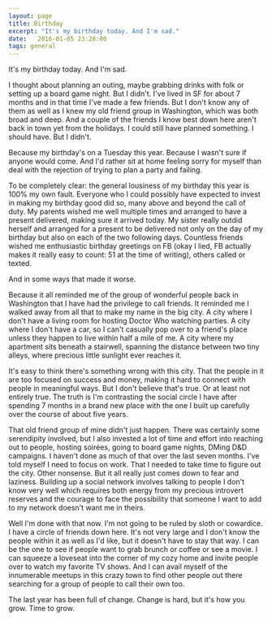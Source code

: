 ```yaml
---
layout: page
title: Birthday
excerpt: "It's my birthday today. And I'm sad."
date:   2016-01-05 23:28:00
tags: general
---
```


It's my birthday today. And I'm sad.

I thought about planning an outing, maybe grabbing drinks with folk or setting up a board game night. But I didn't. I've lived in SF for about 7 months and in that time I've made a few friends. But I don't know any of them as well as I knew my old friend group in Washington, which was both broad and deep. And a couple of the friends I know best down here aren't back in town yet from the holidays. I could still have planned something. I should have. But I didn't.

Because my birthday's on a Tuesday this year. Because I wasn't sure if anyone would come. And I'd rather sit at home feeling sorry for myself than deal with the rejection of trying to plan a party and failing.

To be completely clear: the general lousiness of my birthday this year is 100% my own fault. Everyone who I could possibly have expected to invest in making my birthday good did so, many above and beyond the call of duty. My parents wished me well multiple times and arranged to have a present delivered, making sure it arrived today. My sister really outdid herself and arranged for a present to be delivered not only on the day of my birthday but also on each of the two following days. Countless friends wished me enthusiastic birthday greetings on FB (okay I lied, FB actually makes it really easy to count: 51 at the time of writing), others called or texted.

And in some ways that made it worse.

Because it all reminded me of the group of wonderful people back in Washington that I have had the privilege to call friends. It reminded me I walked away from all that to make my name in the big city. A city where I don't have a living room for hosting Doctor Who watching parties. A city where I don't have a car, so I can't casually pop over to a friend's place unless they happen to live within half a mile of me. A city where my apartment sits beneath a stairwell, spanning the distance between two tiny alleys, where precious little sunlight ever reaches it.

It's easy to think there's something wrong with this city. That the people in it are too focused on success and money, making it hard to connect with people in meaningful ways. But I don't believe that's true. Or at least not entirely true. The truth is I'm contrasting the social circle I have after spending 7 months in a brand new place with the one I built up carefully over the course of about five years.

That old friend group of mine didn't just happen. There was certainly some serendipity involved, but I also invested a lot of time and effort into reaching out to people, hosting soirées, going to board game nights, DMing D&D campaigns. I haven't done as much of that over the last seven months. I've told myself I need to focus on work. That I needed to take time to figure out the city. Other nonsense. But it all really just comes down to fear and laziness. Building up a social network involves talking to people I don't know very well which requires both energy from my precious introvert reserves and the courage to face the possibility that someone I want to add to my network doesn't want me in theirs.

Well I'm done with that now. I'm not going to be ruled by sloth or cowardice. I have a circle of friends down here. It's not very large and I don't know the people within it as well as I'd like, but it doesn't have to stay that way. I can be the one to see if people want to grab brunch or coffee or see a movie. I can squeeze a loveseat into the corner of my cozy home and invite people over to watch my favorite TV shows. And I can avail myself of the innumerable meetups in this crazy town to find other people out there searching for a group of people to call their own too.

The last year has been full of change. Change is hard, but it's how you grow. Time to grow.
